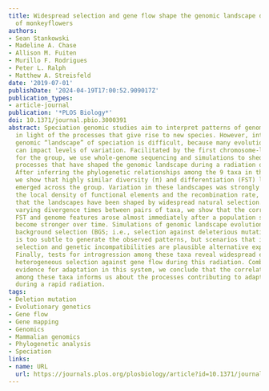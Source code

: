 ```yaml
---
title: Widespread selection and gene flow shape the genomic landscape during a radiation
  of monkeyflowers
authors:
- Sean Stankowski
- Madeline A. Chase
- Allison M. Fuiten
- Murillo F. Rodrigues
- Peter L. Ralph
- Matthew A. Streisfeld
date: '2019-07-01'
publishDate: '2024-04-19T17:00:52.909017Z'
publication_types:
- article-journal
publication: '*PLOS Biology*'
doi: 10.1371/journal.pbio.3000391
abstract: Speciation genomic studies aim to interpret patterns of genome-wide variation
  in light of the processes that give rise to new species. However, interpreting the
  genomic “landscape” of speciation is difficult, because many evolutionary processes
  can impact levels of variation. Facilitated by the first chromosome-level assembly
  for the group, we use whole-genome sequencing and simulations to shed light on the
  processes that have shaped the genomic landscape during a radiation of monkeyflowers.
  After inferring the phylogenetic relationships among the 9 taxa in this radiation,
  we show that highly similar diversity (π) and differentiation (FST) landscapes have
  emerged across the group. Variation in these landscapes was strongly predicted by
  the local density of functional elements and the recombination rate, suggesting
  that the landscapes have been shaped by widespread natural selection. Using the
  varying divergence times between pairs of taxa, we show that the correlations between
  FST and genome features arose almost immediately after a population split and have
  become stronger over time. Simulations of genomic landscape evolution suggest that
  background selection (BGS; i.e., selection against deleterious mutations) alone
  is too subtle to generate the observed patterns, but scenarios that involve positive
  selection and genetic incompatibilities are plausible alternative explanations.
  Finally, tests for introgression among these taxa reveal widespread evidence of
  heterogeneous selection against gene flow during this radiation. Combined with previous
  evidence for adaptation in this system, we conclude that the correlation in FST
  among these taxa informs us about the processes contributing to adaptation and speciation
  during a rapid radiation.
tags:
- Deletion mutation
- Evolutionary genetics
- Gene flow
- Gene mapping
- Genomics
- Mammalian genomics
- Phylogenetic analysis
- Speciation
links:
- name: URL
  url: https://journals.plos.org/plosbiology/article?id=10.1371/journal.pbio.3000391
---
```

